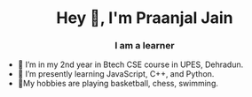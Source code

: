 <h1 align="center">Hey 👋, I'm Praanjal Jain</h1>
<h3 align="center">I am a learner</h3>

- 🔭 I’m in my 2nd year in Btech CSE course in UPES, Dehradun.
- 🌱 I’m presently learning  JavaScript, C++, and Python.
- 💬My hobbies are playing basketball, chess, swimming.

